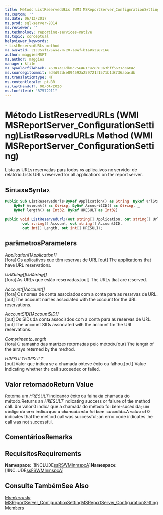 ```yaml
---
title: Método ListReservedURLs (WMI MSReportServer_ConfigurationSetting) | Microsoft Docs
ms.custom: ''
ms.date: 06/13/2017
ms.prod: sql-server-2014
ms.reviewer: ''
ms.technology: reporting-services-native
ms.topic: conceptual
helpviewer_keywords:
- ListReservedURLs method
ms.assetid: 32335af1-5eae-4420-a0ef-b1e8a3267166
author: maggiesMSFT
ms.author: maggies
manager: kfile
ms.openlocfilehash: 7639741adb0c756961c4c6b63a3bffb627c4a89c
ms.sourcegitcommit: ad4d92dce894592a259721a1571b1d8736abacdb
ms.translationtype: MT
ms.contentlocale: pt-BR
ms.lasthandoff: 08/04/2020
ms.locfileid: "87572911"
---
```

# <a name="listreservedurls-method-wmi-msreportserver_configurationsetting"></a><span data-ttu-id="55eef-102">Método ListReservedURLs (WMI MSReportServer_ConfigurationSetting)</span><span class="sxs-lookup"><span data-stu-id="55eef-102">ListReservedURLs Method (WMI MSReportServer_ConfigurationSetting)</span></span>
  <span data-ttu-id="55eef-103">Lista as URLs reservadas para todos os aplicativos no servidor de relatório.</span><span class="sxs-lookup"><span data-stu-id="55eef-103">Lists URLs reserved for all applications on the report server.</span></span>  
  
## <a name="syntax"></a><span data-ttu-id="55eef-104">Sintaxe</span><span class="sxs-lookup"><span data-stu-id="55eef-104">Syntax</span></span>  
  
```vb  
Public Sub ListReservedUrls(ByRef Application() as String, ByRef UrlString() as String, _  
    ByRef Account() as String, ByRef AccountSID() as String, _  
    ByRef length() as Int32, ByRef HRESULT as Int32)  
```  
  
```csharp  
public void ListReservedUrls(out string[] Application, out string[] UrlString,  
        out string[] Account, out string[] AccountSID,  
        out int[] Length, out int[] HRESULT);  
```  
  
## <a name="parameters"></a><span data-ttu-id="55eef-105">parâmetros</span><span class="sxs-lookup"><span data-stu-id="55eef-105">Parameters</span></span>  
 <span data-ttu-id="55eef-106">*Application[]*</span><span class="sxs-lookup"><span data-stu-id="55eef-106">*Application[]*</span></span>  
 <span data-ttu-id="55eef-107">[fora] Os aplicativos que têm reservas de URL.</span><span class="sxs-lookup"><span data-stu-id="55eef-107">[out] The applications that have URL reservations.</span></span>  
  
 <span data-ttu-id="55eef-108">*UrlString[]*</span><span class="sxs-lookup"><span data-stu-id="55eef-108">*UrlString[]*</span></span>  
 <span data-ttu-id="55eef-109">[fora] As URLs que estão reservadas.</span><span class="sxs-lookup"><span data-stu-id="55eef-109">[out] The URLs that are reserved.</span></span>  
  
 <span data-ttu-id="55eef-110">*Account[]*</span><span class="sxs-lookup"><span data-stu-id="55eef-110">*Account[]*</span></span>  
 <span data-ttu-id="55eef-111">[fora] Os nomes de conta associados com a conta para as reservas de URL.</span><span class="sxs-lookup"><span data-stu-id="55eef-111">[out] The account names associated with the account for the URL reservations.</span></span>  
  
 <span data-ttu-id="55eef-112">*AccountSID[]*</span><span class="sxs-lookup"><span data-stu-id="55eef-112">*AccountSID[]*</span></span>  
 <span data-ttu-id="55eef-113">[out] Os SIDs da conta associados com a conta para as reservas de URL.</span><span class="sxs-lookup"><span data-stu-id="55eef-113">[out] The account SIDs associated with the account for the URL reservations.</span></span>  
  
 <span data-ttu-id="55eef-114">*Comprimento*</span><span class="sxs-lookup"><span data-stu-id="55eef-114">*Length*</span></span>  
 <span data-ttu-id="55eef-115">[fora] O tamanho das matrizes retornadas pelo método.</span><span class="sxs-lookup"><span data-stu-id="55eef-115">[out] The length of the arrays returned by the method.</span></span>  
  
 <span data-ttu-id="55eef-116">*HRESULT*</span><span class="sxs-lookup"><span data-stu-id="55eef-116">*HRESULT*</span></span>  
 <span data-ttu-id="55eef-117">[out] Valor que indica se a chamada obteve êxito ou falhou.</span><span class="sxs-lookup"><span data-stu-id="55eef-117">[out] Value indicating whether the call succeeded or failed.</span></span>  
  
## <a name="return-value"></a><span data-ttu-id="55eef-118">Valor retornado</span><span class="sxs-lookup"><span data-stu-id="55eef-118">Return Value</span></span>  
 <span data-ttu-id="55eef-119">Retorna um *HRESULT* indicando êxito ou falha da chamada do método.</span><span class="sxs-lookup"><span data-stu-id="55eef-119">Returns an *HRESULT* indicating success or failure of the method call.</span></span> <span data-ttu-id="55eef-120">Um valor 0 indica que a chamada do método foi bem-sucedida; um código de erro indica que a chamada não foi bem-sucedida.</span><span class="sxs-lookup"><span data-stu-id="55eef-120">A value of 0 indicates that the method call was successful; an error code indicates the call was not successful.</span></span>  
  
## <a name="remarks"></a><span data-ttu-id="55eef-121">Comentários</span><span class="sxs-lookup"><span data-stu-id="55eef-121">Remarks</span></span>  
  
## <a name="requirements"></a><span data-ttu-id="55eef-122">Requisitos</span><span class="sxs-lookup"><span data-stu-id="55eef-122">Requirements</span></span>  
 <span data-ttu-id="55eef-123">**Namespace:** [!INCLUDE[ssRSWMInmspcA](../../includes/ssrswminmspca-md.md)]</span><span class="sxs-lookup"><span data-stu-id="55eef-123">**Namespace:** [!INCLUDE[ssRSWMInmspcA](../../includes/ssrswminmspca-md.md)]</span></span>  
  
## <a name="see-also"></a><span data-ttu-id="55eef-124">Consulte Também</span><span class="sxs-lookup"><span data-stu-id="55eef-124">See Also</span></span>  
 [<span data-ttu-id="55eef-125">Membros de MSReportServer_ConfigurationSetting</span><span class="sxs-lookup"><span data-stu-id="55eef-125">MSReportServer_ConfigurationSetting Members</span></span>](msreportserver-configurationsetting-members.md)  
  
  
